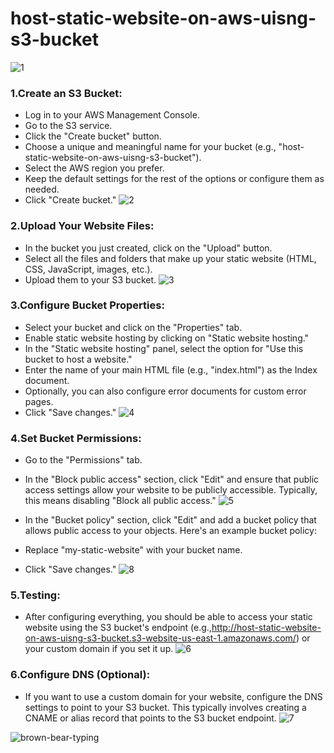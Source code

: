 # host-static-website-on-aws-uisng-s3-bucket
![1](https://github.com/panwar100/host_static_website_on_aws/assets/134361823/f23d5b62-7b9c-4244-9412-7d74e3a264ca)

### 1.Create an S3 Bucket:
* Log in to your AWS Management Console.
* Go to the S3 service.
* Click the "Create bucket" button.
* Choose a unique and meaningful name for your bucket (e.g., "host-static-website-on-aws-uisng-s3-bucket").
* Select the AWS region you prefer.
* Keep the default settings for the rest of the options or configure them as needed.
* Click "Create bucket."
![2](https://github.com/panwar100/host_static_website_on_aws/assets/134361823/94ba5917-b147-4f69-b839-59281583434f)


### 2.Upload Your Website Files:
* In the bucket you just created, click on the "Upload" button.
* Select all the files and folders that make up your static website (HTML, CSS, JavaScript, images, etc.).
* Upload them to your S3 bucket.
![3](https://github.com/panwar100/host_static_website_on_aws/assets/134361823/a5f551b6-9dcb-41f3-81f6-5fae8cc48459)


### 3.Configure Bucket Properties:
* Select your bucket and click on the "Properties" tab.
* Enable static website hosting by clicking on "Static website hosting."
* In the "Static website hosting" panel, select the option for "Use this bucket to host a website."
* Enter the name of your main HTML file (e.g., "index.html") as the Index document.
* Optionally, you can also configure error documents for custom error pages.
* Click "Save changes."
![4](https://github.com/panwar100/host_static_website_on_aws/assets/134361823/7ac1263f-de01-4da8-b0a6-325dbe428a1a)


### 4.Set Bucket Permissions:
* Go to the "Permissions" tab.
* In the "Block public access" section, click "Edit" and ensure that public access settings allow your website to be publicly accessible. Typically, this means disabling "Block all public access."
![5](https://github.com/panwar100/host_static_website_on_aws/assets/134361823/6bed7190-9f93-40d0-98a7-86127b8c3f7a)

* In the "Bucket policy" section, click "Edit" and add a bucket policy that allows public access to your objects. Here's an example bucket policy:
* Replace "my-static-website" with your bucket name.
* Click "Save changes."
![8](https://github.com/panwar100/host_static_website_on_aws/assets/134361823/c0141461-c923-4f45-a064-57cebe9f366c)


### 5.Testing:
* After configuring everything, you should be able to access your static website using the S3 bucket's endpoint (e.g.,http://host-static-website-on-aws-uisng-s3-bucket.s3-website-us-east-1.amazonaws.com/) or your custom domain if you set it up.
![6](https://github.com/panwar100/host_static_website_on_aws/assets/134361823/fd84fb7e-b6eb-49d5-82de-7ba11fd5216d)

### 6.Configure DNS (Optional):
* If you want to use a custom domain for your website, configure the DNS settings to point to your S3 bucket. This typically involves creating a CNAME or alias record that points to the S3 bucket endpoint.
![7](https://github.com/panwar100/host_static_website_on_aws/assets/134361823/4683ae81-6ca5-47db-b5cf-b4cb9004bc15)

![brown-bear-typing](https://github.com/panwar100/host-static-website-on-aws-uisng-s3-bucket/assets/134361823/4069e7e4-4698-4325-8577-b9f7f956fe69)

